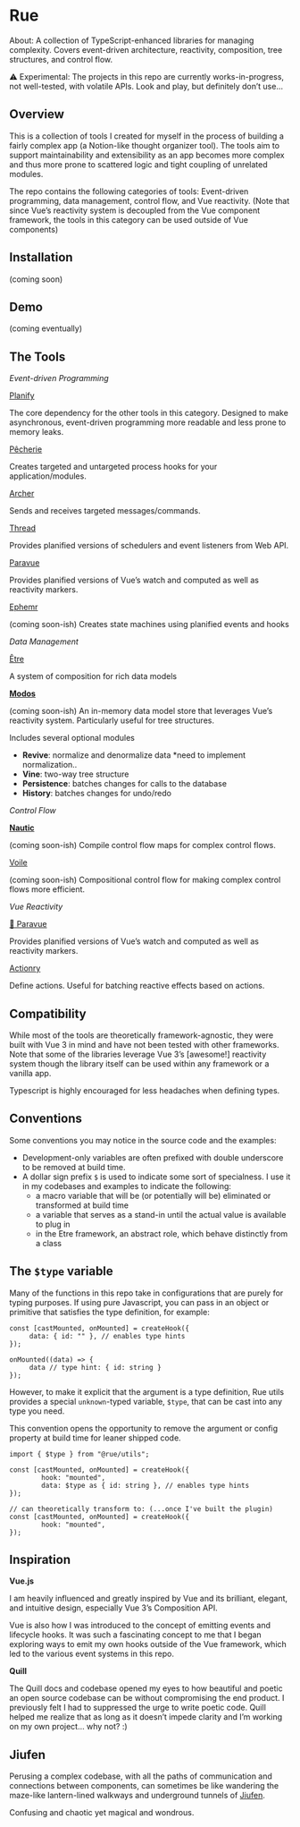 # Rue

About: A collection of TypeScript-enhanced libraries for managing complexity. Covers event-driven architecture, reactivity, composition, tree structures, and control flow.

<aside>
⚠️ Experimental: The projects in this repo are currently works-in-progress, not well-tested, with volatile APIs. Look and play, but definitely don’t use…

</aside>

## Overview

This is a collection of tools I created for myself in the process of building a fairly complex app (a Notion-like thought organizer tool). The tools aim to support maintainability and extensibility as an app becomes more complex and thus more prone to scattered logic and tight coupling of unrelated modules. 

The repo contains the following categories of tools: Event-driven programming, data management, control flow, and Vue reactivity. (Note that since Vue’s reactivity system is decoupled from the Vue component framework, the tools in this category can be used outside of Vue components)

## Installation

(coming soon)

## Demo

(coming eventually)

## The Tools

*Event-driven Programming*

[Planify](https://www.notion.so/Planify-8394600940b34c8ca76c4eca84eb5496)

The core dependency for the other tools in this category. Designed to make asynchronous, event-driven programming more readable and less prone to memory leaks.

[Pêcherie](https://www.notion.so/P-cherie-acfd28a3d5e94c099603107bd32af191)

Creates targeted and untargeted process hooks for your application/modules.

[Archer](https://www.notion.so/Archer-42264c94379042f88e88d29d85db236b)

Sends and receives targeted messages/commands.

[Thread ](https://www.notion.so/Thread-3a8048a8637c4571a7a799dd915075d0)

Provides planified versions of schedulers and event listeners from Web API.

[Paravue](https://www.notion.so/Paravue-838d8b1e6cf84b6eb1a5bea6d361ca9f)

Provides planified versions of Vue’s watch and computed as well as reactivity markers.

[Ephemr](https://www.notion.so/Ephemr-4a919dd842304ed4b1bc6686a9cfe583)

(coming soon-ish) Creates state machines using planified events and hooks

*Data Management*

[Être](https://www.notion.so/tre-61fe158b3d6a4b0991e6f3fabd61f716)

A system of composition for rich data models

[**Modos**](https://www.notion.so/Modos-23f0c39ec7bc448fa94c622c19b9df63)

(coming soon-ish) An in-memory data model store that leverages Vue’s reactivity system. Particularly useful for tree structures.

Includes several optional modules

- **Revive**: normalize and denormalize data *need to implement normalization..
- **Vine**: two-way tree structure
- **Persistence**: batches changes for calls to the database
- **History**: batches changes for undo/redo

*Control Flow*

[**Nautic**](https://www.notion.so/Nautic-24c9de45e2aa4dc29f6ebf8a26e03ffd)

(coming soon-ish) Compile control flow maps for complex control flows.

[Voile](https://www.notion.so/Voile-dfa4077876c84475925748a40eda33a2)

(coming soon-ish) Compositional control flow for making complex control flows more efficient.

*Vue Reactivity*

[🌴 Paravue](https://www.notion.so/Paravue-838d8b1e6cf84b6eb1a5bea6d361ca9f)

Provides planified versions of Vue’s watch and computed as well as reactivity markers.

[Actionry](https://www.notion.so/Actionry-75c2b783ca6d4f64a7f1be8515fafd1f)

Define actions. Useful for batching reactive effects based on actions.

## Compatibility

While most of the tools are theoretically framework-agnostic, they were built with Vue 3 in mind and have not been tested with other frameworks. Note that some of the libraries leverage Vue 3’s [awesome!] reactivity system though the library itself can be used within any framework or a vanilla app.

Typescript is highly encouraged for less headaches when defining types.

## Conventions

Some conventions you may notice in the source code and the examples:

- Development-only variables are often prefixed with double underscore to be removed at build time.
- A dollar sign prefix `$` is used to indicate some sort of specialness. I use it in my codebases and examples to indicate the following:
    - a macro variable that will be (or potentially will be) eliminated or transformed at build time
    - a variable that serves as a stand-in until the actual value is available to plug in
    - in the Etre framework, an abstract role, which behave distinctly from a class

## The `$type` variable

Many of the functions in this repo take in configurations that are purely for typing purposes. If using pure Javascript, you can pass in an object or primitive that satisfies the type definition, for example: 

```tsx
const [castMounted, onMounted] = createHook({
	 data: { id: "" }, // enables type hints
});

onMounted((data) => {
	 data // type hint: { id: string }
});
```

However, to make it explicit that the argument is a type definition, Rue utils provides a special `unknown`-typed variable, `$type`, that can be cast into any type you need. 

This convention opens the opportunity to remove the argument or config property at build time for leaner shipped code. 

```tsx
import { $type } from "@rue/utils";

const [castMounted, onMounted] = createHook({
		hook: "mounted",
		data: $type as { id: string }, // enables type hints
});

// can theoretically transform to: (...once I've built the plugin)
const [castMounted, onMounted] = createHook({
		hook: "mounted",
});
```

## Inspiration

**Vue.js**

I am heavily influenced and greatly inspired by Vue and its brilliant, elegant, and intuitive design, especially Vue 3’s Composition API.

Vue is also how I was introduced to the concept of emitting events and lifecycle hooks. It was such a fascinating concept to me that I began exploring ways to emit my own hooks outside of the Vue framework, which led to the various event systems in this repo.

**Quill**

The Quill docs and codebase opened my eyes to how beautiful and poetic an open source codebase can be without compromising the end product. I previously felt I had to suppressed the urge to write poetic code. Quill helped me realize that as long as it doesn’t impede clarity and I’m working on my own project… why not? :)

## Jiufen

Perusing a complex codebase, with all the paths of communication and connections between components, can sometimes be like wandering the maze-like lantern-lined walkways and underground tunnels of [Jiufen](https://www.nationalgeographic.com/travel/article/exploring-the-magic-of-taiwans-spirited-away-city). 

Confusing and chaotic yet magical and wondrous.